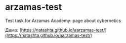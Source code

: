 # arzamas-test
Test task for Arzamas Academy: page about cybernetics

Демо: [https://natashta.github.io/aarzamas-test/](https://natashta.github.io/aarzamas-test/)
